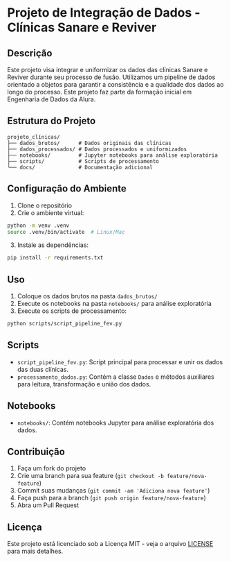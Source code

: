 # Projeto de Integração de Dados - Clínicas Sanare e Reviver

## Descrição
Este projeto visa integrar e uniformizar os dados das clínicas Sanare e Reviver durante seu processo de fusão. Utilizamos um pipeline de dados orientado a objetos para garantir a consistência e a qualidade dos dados ao longo do processo. Este projeto faz parte da formação inicial em Engenharia de Dados da Alura.

## Estrutura do Projeto
```
projeto_clínicas/
├── dados_brutos/      # Dados originais das clínicas
├── dados_processados/ # Dados processados e uniformizados
├── notebooks/         # Jupyter notebooks para análise exploratória
├── scripts/           # Scripts de processamento
└── docs/              # Documentação adicional
```

## Configuração do Ambiente

1. Clone o repositório
2. Crie o ambiente virtual:
```bash
python -m venv .venv
source .venv/bin/activate  # Linux/Mac
```
3. Instale as dependências:
```bash
pip install -r requirements.txt
```

## Uso
1. Coloque os dados brutos na pasta `dados_brutos/`
2. Execute os notebooks na pasta `notebooks/` para análise exploratória
3. Execute os scripts de processamento:
```bash
python scripts/script_pipeline_fev.py
```

## Scripts
- `script_pipeline_fev.py`: Script principal para processar e unir os dados das duas clínicas.
- `processamento_dados.py`: Contém a classe `Dados` e métodos auxiliares para leitura, transformação e união dos dados.

## Notebooks
- `notebooks/`: Contém notebooks Jupyter para análise exploratória dos dados.

## Contribuição
1. Faça um fork do projeto
2. Crie uma branch para sua feature (`git checkout -b feature/nova-feature`)
3. Commit suas mudanças (`git commit -am 'Adiciona nova feature'`)
4. Faça push para a branch (`git push origin feature/nova-feature`)
5. Abra um Pull Request

## Licença
Este projeto está licenciado sob a Licença MIT - veja o arquivo [LICENSE](LICENSE) para mais detalhes.
